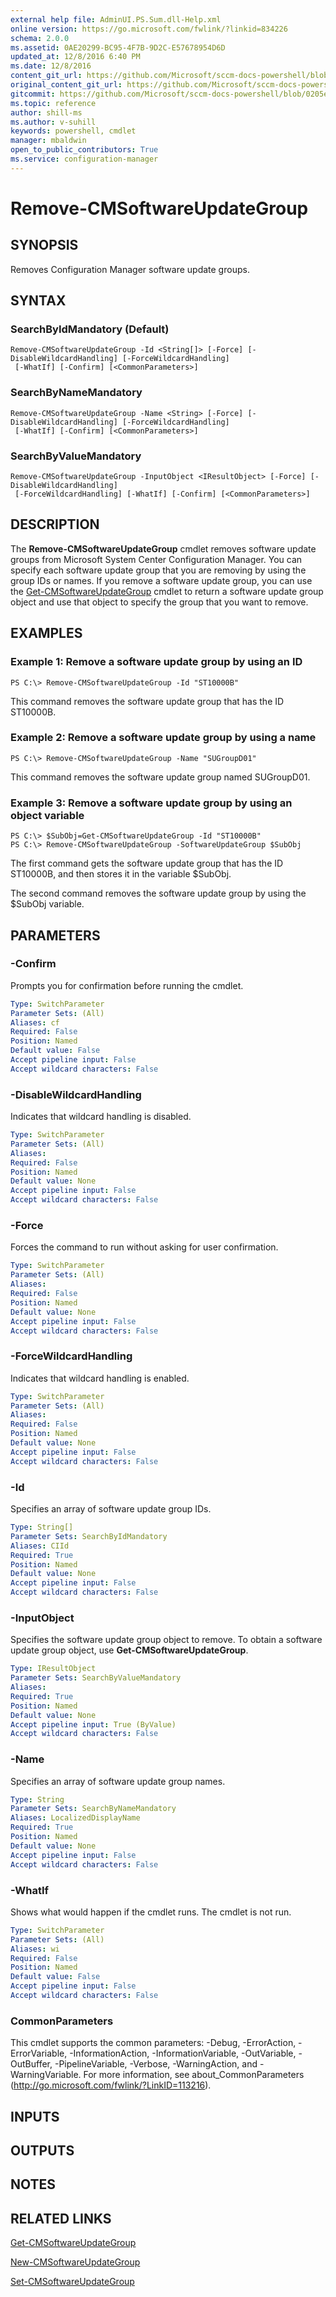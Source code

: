 ```yaml
---
external help file: AdminUI.PS.Sum.dll-Help.xml
online version: https://go.microsoft.com/fwlink/?linkid=834226
schema: 2.0.0
ms.assetid: 0AE20299-BC95-4F7B-9D2C-E57678954D6D
updated_at: 12/8/2016 6:40 PM
ms.date: 12/8/2016
content_git_url: https://github.com/Microsoft/sccm-docs-powershell/blob/master/sccm-cmdlets/ConfigurationManager/vlatest/Remove-CMSoftwareUpdateGroup.md
original_content_git_url: https://github.com/Microsoft/sccm-docs-powershell/blob/master/sccm-cmdlets/ConfigurationManager/vlatest/Remove-CMSoftwareUpdateGroup.md
gitcommit: https://github.com/Microsoft/sccm-docs-powershell/blob/0205e569abecf1b4e1b2b342947b87a3691b29a5/sccm-cmdlets/ConfigurationManager/vlatest/Remove-CMSoftwareUpdateGroup.md
ms.topic: reference
author: shill-ms
ms.author: v-suhill
keywords: powershell, cmdlet
manager: mbaldwin
open_to_public_contributors: True
ms.service: configuration-manager
---
```


# Remove-CMSoftwareUpdateGroup

## SYNOPSIS
Removes Configuration Manager software update groups.

## SYNTAX

### SearchByIdMandatory (Default)
```
Remove-CMSoftwareUpdateGroup -Id <String[]> [-Force] [-DisableWildcardHandling] [-ForceWildcardHandling]
 [-WhatIf] [-Confirm] [<CommonParameters>]
```

### SearchByNameMandatory
```
Remove-CMSoftwareUpdateGroup -Name <String> [-Force] [-DisableWildcardHandling] [-ForceWildcardHandling]
 [-WhatIf] [-Confirm] [<CommonParameters>]
```

### SearchByValueMandatory
```
Remove-CMSoftwareUpdateGroup -InputObject <IResultObject> [-Force] [-DisableWildcardHandling]
 [-ForceWildcardHandling] [-WhatIf] [-Confirm] [<CommonParameters>]
```

## DESCRIPTION
The **Remove-CMSoftwareUpdateGroup** cmdlet removes software update groups from Microsoft System Center Configuration Manager.
You can specify each software update group that you are removing by using the group IDs or names.
If you remove a software update group, you can use the [Get-CMSoftwareUpdateGroup](./Get-CMSoftwareUpdateGroup.md) cmdlet to return a software update group object and use that object to specify the group that you want to remove.

## EXAMPLES

### Example 1: Remove a software update group by using an ID
```
PS C:\> Remove-CMSoftwareUpdateGroup -Id "ST10000B"
```

This command removes the software update group that has the ID ST10000B.

### Example 2: Remove a software update group by using a name
```
PS C:\> Remove-CMSoftwareUpdateGroup -Name "SUGroupD01"
```

This command removes the software update group named SUGroupD01.

### Example 3: Remove a software update group by using an object variable
```
PS C:\> $SubObj=Get-CMSoftwareUpdateGroup -Id "ST10000B" 
PS C:\> Remove-CMSoftwareUpdateGroup -SoftwareUpdateGroup $SubObj
```

The first command gets the software update group that has the ID ST10000B, and then stores it in the variable $SubObj.

The second command removes the software update group by using the $SubObj variable.

## PARAMETERS

### -Confirm
Prompts you for confirmation before running the cmdlet.

```yaml
Type: SwitchParameter
Parameter Sets: (All)
Aliases: cf
Required: False
Position: Named
Default value: False
Accept pipeline input: False
Accept wildcard characters: False
```

### -DisableWildcardHandling
Indicates that wildcard handling is disabled.

```yaml
Type: SwitchParameter
Parameter Sets: (All)
Aliases: 
Required: False
Position: Named
Default value: None
Accept pipeline input: False
Accept wildcard characters: False
```

### -Force
Forces the command to run without asking for user confirmation.

```yaml
Type: SwitchParameter
Parameter Sets: (All)
Aliases: 
Required: False
Position: Named
Default value: None
Accept pipeline input: False
Accept wildcard characters: False
```

### -ForceWildcardHandling
Indicates that wildcard handling is enabled.

```yaml
Type: SwitchParameter
Parameter Sets: (All)
Aliases: 
Required: False
Position: Named
Default value: None
Accept pipeline input: False
Accept wildcard characters: False
```

### -Id
Specifies an array of software update group IDs.

```yaml
Type: String[]
Parameter Sets: SearchByIdMandatory
Aliases: CIId
Required: True
Position: Named
Default value: None
Accept pipeline input: False
Accept wildcard characters: False
```

### -InputObject
Specifies the software update group object to remove.
To obtain a software update group object, use **Get-CMSoftwareUpdateGroup**.

```yaml
Type: IResultObject
Parameter Sets: SearchByValueMandatory
Aliases: 
Required: True
Position: Named
Default value: None
Accept pipeline input: True (ByValue)
Accept wildcard characters: False
```

### -Name
Specifies an array of software update group names.

```yaml
Type: String
Parameter Sets: SearchByNameMandatory
Aliases: LocalizedDisplayName
Required: True
Position: Named
Default value: None
Accept pipeline input: False
Accept wildcard characters: False
```

### -WhatIf
Shows what would happen if the cmdlet runs.
The cmdlet is not run.

```yaml
Type: SwitchParameter
Parameter Sets: (All)
Aliases: wi
Required: False
Position: Named
Default value: False
Accept pipeline input: False
Accept wildcard characters: False
```

### CommonParameters
This cmdlet supports the common parameters: -Debug, -ErrorAction, -ErrorVariable, -InformationAction, -InformationVariable, -OutVariable, -OutBuffer, -PipelineVariable, -Verbose, -WarningAction, and -WarningVariable. For more information, see about_CommonParameters (http://go.microsoft.com/fwlink/?LinkID=113216).

## INPUTS

## OUTPUTS

## NOTES

## RELATED LINKS

[Get-CMSoftwareUpdateGroup](xref:ConfigurationManager/vlatest/Get-CMSoftwareUpdateGroup.md)

[New-CMSoftwareUpdateGroup](xref:ConfigurationManager/vlatest/New-CMSoftwareUpdateGroup.md)

[Set-CMSoftwareUpdateGroup](xref:ConfigurationManager/vlatest/Set-CMSoftwareUpdateGroup.md)



